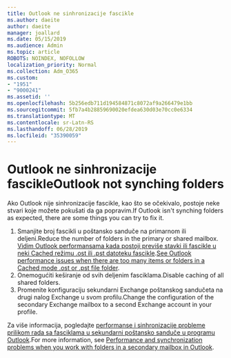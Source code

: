 ```yaml
---
title: Outlook ne sinhronizacije fascikle
ms.author: daeite
author: daeite
manager: joallard
ms.date: 05/15/2019
ms.audience: Admin
ms.topic: article
ROBOTS: NOINDEX, NOFOLLOW
localization_priority: Normal
ms.collection: Adm_O365
ms.custom:
- "1951"
- "9000241"
ms.assetid: ''
ms.openlocfilehash: 5b256edb711d194584871c8072af9a266479e1bb
ms.sourcegitcommit: 5fb7a4b28859690020efdea630d03e70cc0e6334
ms.translationtype: MT
ms.contentlocale: sr-Latn-RS
ms.lasthandoff: 06/28/2019
ms.locfileid: "35390059"
---
```

# <a name="outlook-not-synching-folders"></a><span data-ttu-id="2738d-102">Outlook ne sinhronizacije fascikle</span><span class="sxs-lookup"><span data-stu-id="2738d-102">Outlook not synching folders</span></span>

<span data-ttu-id="2738d-103">Ako Outlook nije sinhronizacije fascikle, kao što se očekivalo, postoje neke stvari koje možete pokušati da ga popravim.</span><span class="sxs-lookup"><span data-stu-id="2738d-103">If Outlook isn't synching folders as expected, there are some things you can try to fix it.</span></span>

1. <span data-ttu-id="2738d-104">Smanjite broj fascikli u poštansko sanduče na primarnom ili deljeni.</span><span class="sxs-lookup"><span data-stu-id="2738d-104">Reduce the number of folders in the primary or shared mailbox.</span></span> <span data-ttu-id="2738d-105">[Vidim Outlook performansama kada postoji previše stavki ili fascikle u neki Cached režimu .ost ili .pst datoteku fascikle](https://support.microsoft.com/help/2768656).</span><span class="sxs-lookup"><span data-stu-id="2738d-105">[See Outlook performance issues when there are too many items or folders in a Cached mode .ost or .pst file folder](https://support.microsoft.com/help/2768656).</span></span>
2. <span data-ttu-id="2738d-106">Onemogućiti keširanje od svih deljenim fasciklama.</span><span class="sxs-lookup"><span data-stu-id="2738d-106">Disable caching of all shared folders.</span></span>
3. <span data-ttu-id="2738d-107">Promenite konfiguraciju sekundarni Exchange poštanskog sandučeta na drugi nalog Exchange u svom profilu.</span><span class="sxs-lookup"><span data-stu-id="2738d-107">Change the configuration of the secondary Exchange mailbox to a second Exchange account in your profile.</span></span>

<span data-ttu-id="2738d-108">Za više informacija, pogledajte [performanse i sinhronizacije probleme prilikom rada sa fasciklama u sekundarni poštansko sanduče u programu Outlook](https://support.microsoft.com/help/3115602).</span><span class="sxs-lookup"><span data-stu-id="2738d-108">For more information, see [Performance and synchronization problems when you work with folders in a secondary mailbox in Outlook](https://support.microsoft.com/help/3115602).</span></span>